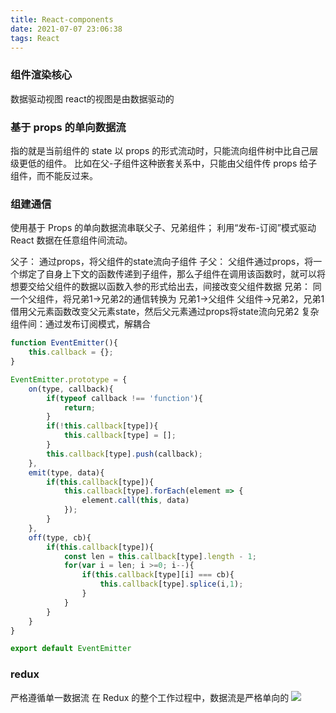 ```yaml
---
title: React-components
date: 2021-07-07 23:06:38
tags: React
---
```


### 组件渲染核心
数据驱动视图 react的视图是由数据驱动的

### 基于 props 的单向数据流
指的就是当前组件的 state 以 props 的形式流动时，只能流向组件树中比自己层级更低的组件。 比如在父-子组件这种嵌套关系中，只能由父组件传 props 给子组件，而不能反过来。

### 组建通信

使用基于 Props 的单向数据流串联父子、兄弟组件；
利用“发布-订阅”模式驱动 React 数据在任意组件间流动。

父子： 通过props，将父组件的state流向子组件
子父： 父组件通过props，将一个绑定了自身上下文的函数传递到子组件，那么子组件在调用该函数时，就可以将想要交给父组件的数据以函数入参的形式给出去，间接改变父组件数据
兄弟： 同一个父组件，将兄弟1->兄弟2的通信转换为 兄弟1->父组件 父组件->兄弟2，兄弟1借用父元素函数改变父元素state，然后父元素通过props将state流向兄弟2
复杂组件间：通过发布订阅模式，解耦合

```javascript
function EventEmitter(){
    this.callback = {};
}

EventEmitter.prototype = {
    on(type, callback){
        if(typeof callback !== 'function'){
            return;
        }
        if(!this.callback[type]){
            this.callback[type] = [];
        }
        this.callback[type].push(callback);
    },
    emit(type, data){
        if(this.callback[type]){
            this.callback[type].forEach(element => {
                element.call(this, data)
            });
        }
    },
    off(type, cb){
        if(this.callback[type]){
            const len = this.callback[type].length - 1;
            for(var i = len; i >=0; i--){
                if(this.callback[type][i] === cb){
                    this.callback[type].splice(i,1);
                }
            }
        }
    }
}

export default EventEmitter
```

### redux
严格遵循单一数据流
在 Redux 的整个工作过程中，数据流是严格单向的
![](/images/reducer.png)